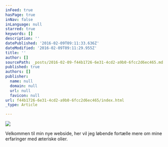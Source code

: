 ```yaml
---
inFeed: true
hasPage: true
inNav: false
inLanguage: null
starred: true
keywords: []
description: ''
datePublished: '2016-02-09T09:11:33.636Z'
dateModified: '2016-02-09T09:11:29.955Z'
title: ''
author: []
sourcePath: _posts/2016-02-09-f44b1726-6e31-4cd2-a9b0-6fcc2d6ec465.md
published: true
authors: []
publisher:
  name: null
  domain: null
  url: null
  favicon: null
url: f44b1726-6e31-4cd2-a9b0-6fcc2d6ec465/index.html
_type: Article

---
```

![](https://the-grid-user-content.s3-us-west-2.amazonaws.com/dd521fa8-6671-4643-92da-23b4eecc18a7.jpg)

Velkommen til min nye webside, her vil jeg løbende fortælle mere om mine erfaringer med æteriske olier.